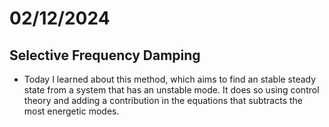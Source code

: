 # 02/12/2024

## Selective Frequency Damping

 * Today I learned about this method, which aims to find an stable steady state from a system that has an unstable mode. It does so using control theory and adding a contribution in the equations that subtracts the most energetic modes.


